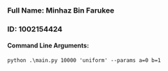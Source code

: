 ### Full Name: Minhaz Bin Farukee
### ID: 1002154424

#### Command Line Arguments:
```
python .\main.py 10000 'uniform' --params a=0 b=1
```

